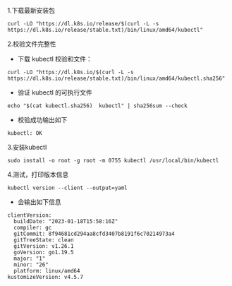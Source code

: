 1.下载最新安装包

```shell
curl -LO "https://dl.k8s.io/release/$(curl -L -s https://dl.k8s.io/release/stable.txt)/bin/linux/amd64/kubectl"
```

2.校验文件完整性

- 下载 kubectl 校验和文件：

```shell
curl -LO "https://dl.k8s.io/$(curl -L -s https://dl.k8s.io/release/stable.txt)/bin/linux/amd64/kubectl.sha256"  
```

- 验证 kubectl 的可执行文件

```shell
echo "$(cat kubectl.sha256)  kubectl" | sha256sum --check
```

- 校验成功输出如下

```shell
kubectl: OK
```

3.安装kubectl

```shell
sudo install -o root -g root -m 0755 kubectl /usr/local/bin/kubectl
```

4.测试，打印版本信息

```shell
kubectl version --client --output=yaml
```

- 会输出如下信息

```
clientVersion:
  buildDate: "2023-01-18T15:58:16Z"
  compiler: gc
  gitCommit: 8f94681cd294aa8cfd3407b8191f6c70214973a4
  gitTreeState: clean
  gitVersion: v1.26.1
  goVersion: go1.19.5
  major: "1"
  minor: "26"
  platform: linux/amd64
kustomizeVersion: v4.5.7

```

